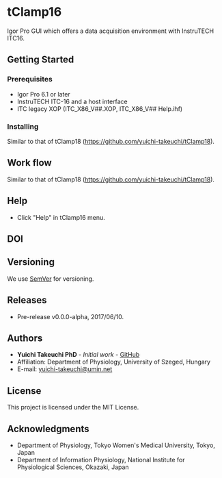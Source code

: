 # tClamp16
Igor Pro GUI which offers a data acquisition environment with InstruTECH ITC16.

## Getting Started

### Prerequisites
* Igor Pro 6.1 or later
* InstruTECH ITC-16 and a host interface
* ITC legacy XOP (ITC_X86_V##.XOP, ITC_X86_V## Help.ihf)

### Installing
Similar to that of tClamp18 (https://github.com/yuichi-takeuchi/tClamp18).

## Work flow
Similar to that of tClamp18 (https://github.com/yuichi-takeuchi/tClamp18).

## Help
* Click "Help" in tClamp16 menu.

## DOI


## Versioning
We use [SemVer](http://semver.org/) for versioning.

## Releases
* Pre-release v0.0.0-alpha, 2017/06/10.

## Authors
* **Yuichi Takeuchi PhD** - *Initial work* - [GitHub](https://github.com/yuichi-takeuchi)
* Affiliation: Department of Physiology, University of Szeged, Hungary
* E-mail: yuichi-takeuchi@umin.net

## License
This project is licensed under the MIT License.

## Acknowledgments
* Department of Physiology, Tokyo Women's Medical University, Tokyo, Japan
* Department of Information Physiology, National Institute for Physiological Sciences, Okazaki, Japan

